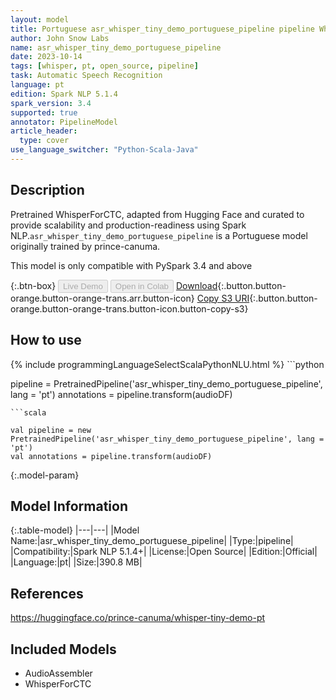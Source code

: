 ```yaml
---
layout: model
title: Portuguese asr_whisper_tiny_demo_portuguese_pipeline pipeline WhisperForCTC from prince-canuma
author: John Snow Labs
name: asr_whisper_tiny_demo_portuguese_pipeline
date: 2023-10-14
tags: [whisper, pt, open_source, pipeline]
task: Automatic Speech Recognition
language: pt
edition: Spark NLP 5.1.4
spark_version: 3.4
supported: true
annotator: PipelineModel
article_header:
  type: cover
use_language_switcher: "Python-Scala-Java"
---
```


## Description

Pretrained WhisperForCTC, adapted from Hugging Face and curated to provide scalability and production-readiness using Spark NLP.`asr_whisper_tiny_demo_portuguese_pipeline` is a Portuguese model originally trained by prince-canuma.

This model is only compatible with PySpark 3.4 and above

{:.btn-box}
<button class="button button-orange" disabled>Live Demo</button>
<button class="button button-orange" disabled>Open in Colab</button>
[Download](https://s3.amazonaws.com/auxdata.johnsnowlabs.com/public/models/asr_whisper_tiny_demo_portuguese_pipeline_pt_5.1.4_3.4_1697267833220.zip){:.button.button-orange.button-orange-trans.arr.button-icon}
[Copy S3 URI](s3://auxdata.johnsnowlabs.com/public/models/asr_whisper_tiny_demo_portuguese_pipeline_pt_5.1.4_3.4_1697267833220.zip){:.button.button-orange.button-orange-trans.button-icon.button-copy-s3}

## How to use



<div class="tabs-box" markdown="1">
{% include programmingLanguageSelectScalaPythonNLU.html %}
```python

pipeline = PretrainedPipeline('asr_whisper_tiny_demo_portuguese_pipeline', lang = 'pt')
annotations =  pipeline.transform(audioDF)

```
```scala

val pipeline = new PretrainedPipeline('asr_whisper_tiny_demo_portuguese_pipeline', lang = 'pt')
val annotations = pipeline.transform(audioDF)

```
</div>

{:.model-param}
## Model Information

{:.table-model}
|---|---|
|Model Name:|asr_whisper_tiny_demo_portuguese_pipeline|
|Type:|pipeline|
|Compatibility:|Spark NLP 5.1.4+|
|License:|Open Source|
|Edition:|Official|
|Language:|pt|
|Size:|390.8 MB|

## References

https://huggingface.co/prince-canuma/whisper-tiny-demo-pt

## Included Models

- AudioAssembler
- WhisperForCTC